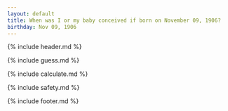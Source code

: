 ```yaml
---
layout: default
title: When was I or my baby conceived if born on November 09, 1906?
birthday: Nov 09, 1906
---
```


{% include header.md %}

{% include guess.md %}

{% include calculate.md %}

{% include safety.md %}

{% include footer.md %}



